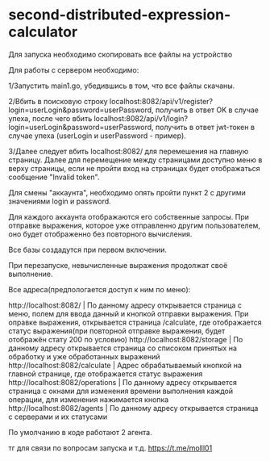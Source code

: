 # second-distributed-expression-calculator
Для запуска необходимо скопировать все файлы на устройство

Для работы с сервером необходимо:

1/Запустить main1.go, убедившись в том, что все файлы скачаны.

2/Вбить в поисковую строку localhost:8082/api/v1/register?login=userLogin&password=userPassword, получить в ответ OK в случае упеха, после чего вбить localhost:8082/api/v1/login?login=userLogin&password=userPassword, получить в ответ jwt-токен в случае упеха (userLogin и userPassword - пример).

3/Далее следует вбить localhost:8082/ для перемешения на главную страницу. Далее для перемещение между страницами доступно меню в верху страницы, если не пройти вход на страницах будет отображаться сообщение "Invalid token".

Для смены "аккаунта", необходимо опять пройти пункт 2 с другими значениями login и password.

Для каждого аккаунта отображаются его собственные запросы. При отправке выражения, которое уже отправленно другим пользователем, оно будет отображенно без повторного вычисления.

Все базы создадутся при первом включении.

При перезапуске, невычисленные выражения продолжат своё выполнение.

Все адреса(предпологается доступ к ним по меню):

http://localhost:8082/ | По данному адресу открывается страница с меню, полем для ввода данный и кнопкой отправки выражения. При оправке выражения, открывается страница /calculate, где отображается статус выражения(при повторной отправке выражения, будет отображён стату 200 по условию) http://localhost:8082/storage | По данному адресу открывается страница со списоком принятых на обработку и уже обработанных выражений http://localhost:8082/calculate | Адрес обрабатываемый кнопкой на главной странице, где отображается статус выражения http://localhost:8082/operations | По данному адресу открывается страница с окнами для изменения времени выполнения каждой операции, для изменения нажимается кнопка http://localhost:8082/agents | По данному адресу открывается страница с серверами и их статусами

По умолчанию в коде работают 2 агента.

тг для связи по вопросам запуска и т.д. https://t.me/molll01
